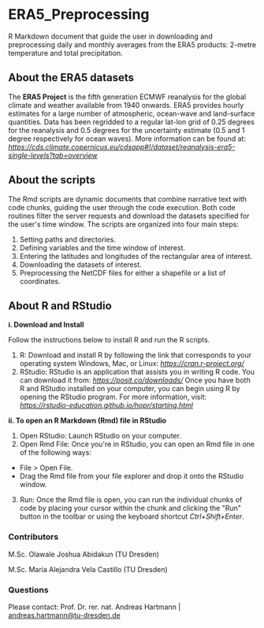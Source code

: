 # ERA5_Preprocessing
R Markdown document that guide the user in downloading and preprocessing daily and monthly averages from the ERA5 products: 2-metre temperature and total precipitation.

## About the ERA5 datasets

The **ERA5 Project** is the fifth generation ECMWF reanalysis for the global climate and weather available from 1940 onwards. ERA5 provides hourly estimates for a large number of atmospheric, ocean-wave and land-surface quantities. Data has been regridded to a regular lat-lon grid of 0.25 degrees for the reanalysis and 0.5 degrees for the uncertainty estimate (0.5 and 1 degree respectively for ocean waves). More information can be found at:
*https://cds.climate.copernicus.eu/cdsapp#!/dataset/reanalysis-era5-single-levels?tab=overview*

## About the scripts

The Rmd scripts are dynamic documents that combine narrative text with code chunks, guiding the user through the code execution. Both code routines filter the server requests and download the datasets specified for the user's time window. The scripts are organized into four main steps:

1. Setting paths and directories.
2. Defining variables and the time window of interest.
3. Entering the latitudes and longitudes of the rectangular area of interest.
4. Downloading the datasets of interest.
5. Preprocessing the NetCDF files for either a shapefile or a list of coordinates.

## About R and RStudio

**i. Download and Install**

Follow the instructions below to install R and run the R scripts.
1. R: Download and install R by following the link that corresponds to your operating system Windows, Mac, or Linux: *https://cran.r-project.org/*
2. RStudio: RStudio is an application that assists you in writing R code. You can download it from: *https://posit.co/downloads/*
Once you have both R and RStudio installed on your computer, you can begin using R by opening the RStudio program. For more information, visit: *https://rstudio-education.github.io/hopr/starting.html*

**ii. To open an R Markdown (Rmd) file in RStudio**

1. Open RStudio: Launch RStudio on your computer.
2. Open Rmd File: Once you're in RStudio, you can open an Rmd file in one of the following ways:
- File > Open File.
- Drag the Rmd file from your file explorer and drop it onto the RStudio window.
3. Run: Once the Rmd file is open, you can run the individual chunks of code by placing your cursor within the chunk and clicking the "Run" button in the toolbar or using the keyboard shortcut *Ctrl+Shift+Enter*.

### Contributors

M.Sc. Olawale Joshua Abidakun (TU Dresden)

M.Sc. Maria Alejandra Vela Castillo (TU Dresden)

### Questions

Please contact: Prof. Dr. rer. nat. Andreas Hartmann | andreas.hartmann@tu-dresden.de
